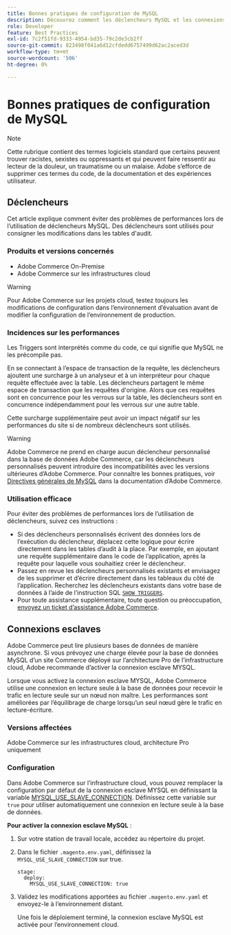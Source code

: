 ```yaml
---
title: Bonnes pratiques de configuration de MySQL
description: Découvrez comment les déclencheurs MySQL et les connexions esclaves affectent les performances du site Commerce et comment les utiliser efficacement.
role: Developer
feature: Best Practices
exl-id: 7c2f51fd-9333-4954-bd35-79c2de3cb2ff
source-git-commit: 823498f041a6d12cfdedd6757499d62ac2aced3d
workflow-type: tm+mt
source-wordcount: '506'
ht-degree: 0%

---
```


# Bonnes pratiques de configuration de MySQL

>[!NOTE]
>
>Cette rubrique contient des termes logiciels standard que certains peuvent trouver racistes, sexistes ou oppressants et qui peuvent faire ressentir au lecteur de la douleur, un traumatisme ou un malaise. Adobe s’efforce de supprimer ces termes du code, de la documentation et des expériences utilisateur.

## Déclencheurs

Cet article explique comment éviter des problèmes de performances lors de l’utilisation de déclencheurs MySQL. Des déclencheurs sont utilisés pour consigner les modifications dans les tables d&#39;audit.

### Produits et versions concernés

- Adobe Commerce On-Premise
- Adobe Commerce sur les infrastructures cloud

>[!WARNING]
>
>Pour Adobe Commerce sur les projets cloud, testez toujours les modifications de configuration dans l’environnement d’évaluation avant de modifier la configuration de l’environnement de production.

### Incidences sur les performances

Les Triggers sont interprétés comme du code, ce qui signifie que MySQL ne les précompile pas.

En se connectant à l’espace de transaction de la requête, les déclencheurs ajoutent une surcharge à un analyseur et à un interpréteur pour chaque requête effectuée avec la table. Les déclencheurs partagent le même espace de transaction que les requêtes d&#39;origine. Alors que ces requêtes sont en concurrence pour les verrous sur la table, les déclencheurs sont en concurrence indépendamment pour les verrous sur une autre table.

Cette surcharge supplémentaire peut avoir un impact négatif sur les performances du site si de nombreux déclencheurs sont utilisés.

>[!WARNING]
>
>Adobe Commerce ne prend en charge aucun déclencheur personnalisé dans la base de données Adobe Commerce, car les déclencheurs personnalisés peuvent introduire des incompatibilités avec les versions ultérieures d’Adobe Commerce. Pour connaître les bonnes pratiques, voir [Directives générales de MySQL](../../../installation/prerequisites/database/mysql.md) dans la documentation d’Adobe Commerce.

### Utilisation efficace

Pour éviter des problèmes de performances lors de l’utilisation de déclencheurs, suivez ces instructions :

- Si des déclencheurs personnalisés écrivent des données lors de l’exécution du déclencheur, déplacez cette logique pour écrire directement dans les tables d’audit à la place. Par exemple, en ajoutant une requête supplémentaire dans le code de l’application, après la requête pour laquelle vous souhaitiez créer le déclencheur.
- Passez en revue les déclencheurs personnalisés existants et envisagez de les supprimer et d’écrire directement dans les tableaux du côté de l’application. Recherchez les déclencheurs existants dans votre base de données à l’aide de l’instruction SQL [`SHOW TRIGGERS`](https://dev.mysql.com/doc/refman/8.0/en/show-triggers.html).
- Pour toute assistance supplémentaire, toute question ou préoccupation, [envoyez un ticket d’assistance Adobe Commerce](https://experienceleague.adobe.com/docs/commerce-knowledge-base/kb/help-center-guide/magento-help-center-user-guide.html?lang=fr&#submit-ticket).

## Connexions esclaves

Adobe Commerce peut lire plusieurs bases de données de manière asynchrone. Si vous prévoyez une charge élevée pour la base de données MySQL d’un site Commerce déployé sur l’architecture Pro de l’infrastructure cloud, Adobe recommande d’activer la connexion esclave MYSQL.

Lorsque vous activez la connexion esclave MYSQL, Adobe Commerce utilise une connexion en lecture seule à la base de données pour recevoir le trafic en lecture seule sur un nœud non maître. Les performances sont améliorées par l’équilibrage de charge lorsqu’un seul nœud gère le trafic en lecture-écriture.

### Versions affectées

Adobe Commerce sur les infrastructures cloud, architecture Pro uniquement

### Configuration

Dans Adobe Commerce sur l’infrastructure cloud, vous pouvez remplacer la configuration par défaut de la connexion esclave MYSQL en définissant la variable [MYSQL_USE_SLAVE_CONNECTION](https://experienceleague.adobe.com/docs/commerce-cloud-service/user-guide/configure/env/stage/variables-deploy.html?lang=fr#mysql_use_slave_connection). Définissez cette variable sur `true` pour utiliser automatiquement une connexion en lecture seule à la base de données.

**Pour activer la connexion esclave MySQL** :

1. Sur votre station de travail locale, accédez au répertoire du projet.

1. Dans le fichier `.magento.env.yaml`, définissez la `MYSQL_USE_SLAVE_CONNECTION` sur true.

   ```
   stage:
     deploy:
       MYSQL_USE_SLAVE_CONNECTION: true
   ```

1. Validez les modifications apportées au fichier `.magento.env.yaml` et envoyez-le à l’environnement distant.

   Une fois le déploiement terminé, la connexion esclave MySQL est activée pour l’environnement cloud.
